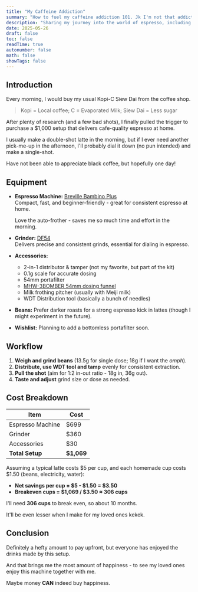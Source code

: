 ```yaml
---
title: "My Caffeine Addiction"
summary: "How to fuel my caffeine addiction 101. Jk I'm not that addicted... yet."
description: "Sharing my journey into the world of espresso, including equipment choices, workflow, and tips for making great coffee at home. Please recommend your favourite beans!"
date: 2025-05-26
draft: false
toc: false
readTime: true
autonumber: false
math: false
showTags: false
---
```


## Introduction

Every morning, I would buy my usual Kopi-C Siew Dai from the coffee shop.

> Kopi = Local coffee; C = Evaporated Milk; Siew Dai = Less sugar

After plenty of research (and a few bad shots), I finally pulled the trigger to purchase a $1,000 setup that delivers cafe-quality espresso at home.

I usually make a double-shot latte in the morning, but if I ever need another pick-me-up in the afternoon, I'll probably dial it down (no pun intended) and make a single-shot.

Have not been able to appreciate black coffee, but hopefully one day!

## Equipment

- **Espresso Machine:** [Breville Bambino Plus](https://www.breville.com/en-us/product/bes500)  
   Compact, fast, and beginner-friendly - great for consistent espresso at home.

  Love the auto-frother - saves me so much time and effort in the morning.

- **Grinder:** [DF54](https://cowpressocoffee.sg/products/df54)  
   Delivers precise and consistent grinds, essential for dialing in espresso.
- **Accessories:**
  - 2-in-1 distributor & tamper (not my favorite, but part of the kit)
  - 0.1g scale for accurate dosing
  - 54mm portafilter
  - [MHW-3BOMBER 54mm dosing funnel](https://mhw3bomber.com/products/mhw-3bomber-magnetic-coffee-dosing-ring)
  - Milk frothing pitcher (usually with Meiji milk)
  - WDT Distribution tool (basically a bunch of needles)
- **Beans:** Prefer darker roasts for a strong espresso kick in lattes (though I might experiment in the future).
- **Wishlist:** Planning to add a bottomless portafilter soon.

## Workflow

1. **Weigh and grind beans** (13.5g for single dose; 18g if I want the _omph_).
2. **Distribute, use WDT tool and tamp** evenly for consistent extraction.
3. **Pull the shot** (aim for 1:2 in-out ratio - 18g in, 36g out).
4. **Taste and adjust** grind size or dose as needed.

## Cost Breakdown

| Item             | Cost       |
| ---------------- | ---------- |
| Espresso Machine | $699       |
| Grinder          | $360       |
| Accessories      | $30        |
| **Total Setup**  | **$1,069** |

Assuming a typical latte costs $5 per cup, and each homemade cup costs $1.50 (beans, electricity, water):

- **Net savings per cup = $5 - $1.50 = $3.50**
- **Breakeven cups = $1,069 / $3.50 ≈ 306 cups**

I'll need **306 cups** to break even, so about 10 months.

It'll be even lesser when I make for my loved ones kekek.

## Conclusion

Definitely a hefty amount to pay upfront, but everyone has enjoyed the drinks made by this setup.

And that brings me the most amount of happiness - to see my loved ones enjoy this machine together with me.

Maybe money **CAN** indeed buy happiness.
